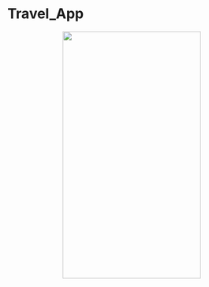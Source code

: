 # Travel_App


<p align = "center">
    <img src = https://github.com/amitha511/Travel_App/blob/login/assets/gifTravelApp.gif width="280" height="500" />
